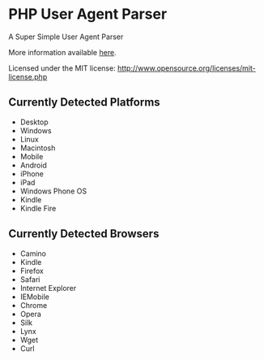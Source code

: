 PHP User Agent Parser
=====================

A Super Simple User Agent Parser

More information available [here](http://donatstudios.com/PHP-Parser-HTTP_USER_AGENT).

Licensed under the MIT license: http://www.opensource.org/licenses/mit-license.php

Currently Detected Platforms
----------------------------

- Desktop
 - Windows
 - Linux
 - Macintosh
- Mobile
 - Android
 - iPhone
 - iPad
 - Windows Phone OS
 - Kindle
 - Kindle Fire

Currently Detected Browsers
----------------------------

- Camino
- Kindle
- Firefox
- Safari
- Internet Explorer
- IEMobile
- Chrome
- Opera
- Silk
- Lynx
- Wget
- Curl